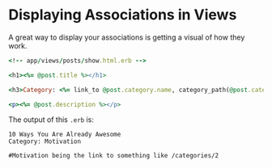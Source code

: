 # Displaying Associations in Views

A great way to display your associations is getting a visual of how they work.

```ruby
<!-- app/views/posts/show.html.erb -->

<h1><%= @post.title %></h1>

<h3>Category: <%= link_to @post.category.name, category_path(@post.category) if @post.category %></h3>

<p><%= @post.description %></p>
```

The output of this `.erb` is:

```
10 Ways You Are Already Awesome
Category: Motivation

#Motivation being the link to something like /categories/2
```
